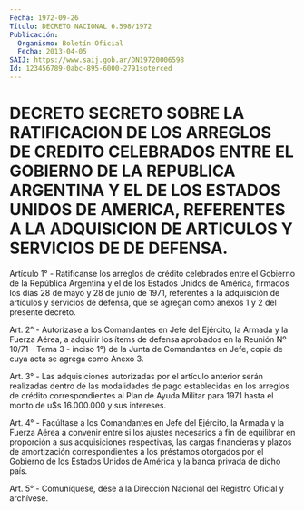 ```yaml
---
Fecha: 1972-09-26
Título: DECRETO NACIONAL 6.598/1972
Publicación:
  Organismo: Boletín Oficial
  Fecha: 2013-04-05
SAIJ: https://www.saij.gob.ar/DN19720006598
Id: 123456789-0abc-895-6000-2791soterced
---
```

# DECRETO SECRETO SOBRE LA RATIFICACION DE LOS ARREGLOS DE CREDITO CELEBRADOS ENTRE EL GOBIERNO DE LA REPUBLICA ARGENTINA Y EL DE LOS ESTADOS UNIDOS DE AMERICA, REFERENTES A LA ADQUISICION DE ARTICULOS Y SERVICIOS DE DE DEFENSA.

<a id="1"></a>
Artículo 1° - Ratifícanse los arreglos de crédito celebrados entre el Gobierno de la República Argentina y el de los Estados Unidos de América, firmados los días 28 de mayo y 28 de junio de 1971, referentes a la adquisición de artículos y servicios de defensa, que se agregan como anexos 1 y 2 del presente decreto.

<a id="2"></a>
Art. 2° - Autorízase a los Comandantes en Jefe del Ejército, la Armada y la Fuerza Aérea, a adquirir los ítems de defensa aprobados en la Reunión Nº 10/71 - Tema 3 - inciso 1°) de la Junta de Comandantes en Jefe, copia de cuya acta se agrega como Anexo 3.

<a id="3"></a>
Art. 3° - Las adquisiciones autorizadas por el artículo anterior serán realizadas dentro de las modalidades de pago establecidas en los arreglos de crédito correspondientes al Plan de Ayuda Militar para 1971 hasta el monto de u$s 16.000.000 y sus intereses.

<a id="4"></a>
Art. 4° - Facúltase a los Comandantes en Jefe del Ejército, la Armada y la Fuerza Aérea a convenir entre si los ajustes necesarios a fin de equilibrar en proporción a sus adquisiciones respectivas, las cargas financieras y plazos de amortización correspondientes a los préstamos otorgados por el Gobierno de los Estados Unidos de América y la banca privada de dicho país.

<a id="5"></a>
Art. 5° - Comuníquese, dése a la Dirección Nacional del Registro Oficial y archívese.